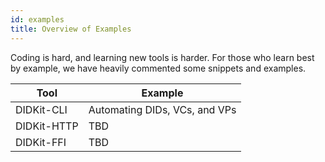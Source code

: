 ```yaml
---
id: examples
title: Overview of Examples
---
```


Coding is hard, and learning new tools is harder.  For those who learn best by example, we have heavily commented some snippets and examples.

|Tool|Example|
|---|---|
|DIDKit-CLI|Automating DIDs, VCs, and VPs|
|DIDKit-HTTP|TBD|
|DIDKit-FFI|TBD|
